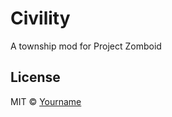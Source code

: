 # Civility
A township mod for Project Zomboid
## License

MIT © [Yourname](https://github.com/cocolabs)
